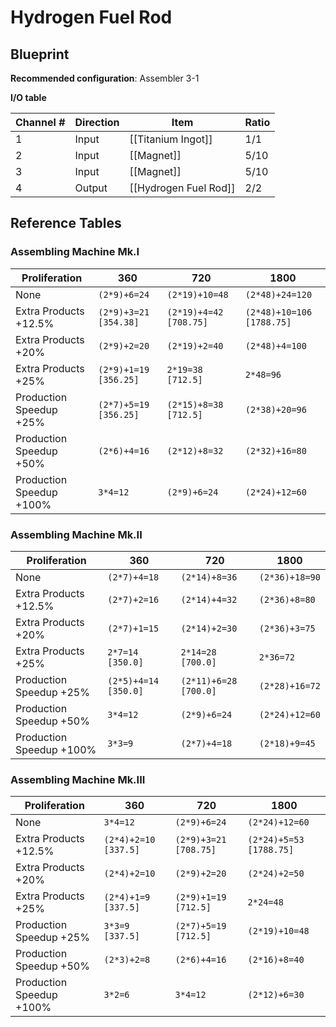 # Hydrogen Fuel Rod

## Blueprint

**Recommended configuration**: Assembler 3-1

**I/O table**

| Channel # | Direction | Item                  | Ratio |
| --------- | --------- | --------------------- | ----- |
| 1         | Input     | [[Titanium Ingot]]    | 1/1   |
| 2         | Input     | [[Magnet]]            | 5/10  |
| 3         | Input     | [[Magnet]]            | 5/10  |
| 4         | Output    | [[Hydrogen Fuel Rod]] | 2/2   |

## Reference Tables

### Assembling Machine Mk.I

| Proliferation            | 360                   | 720                    | 1800                      |
| ------------------------ | --------------------- | ---------------------- | ------------------------- |
| None                     | `(2*9)+6=24`          | `(2*19)+10=48`         | `(2*48)+24=120`           |
| Extra Products +12.5%    | `(2*9)+3=21 [354.38]` | `(2*19)+4=42 [708.75]` | `(2*48)+10=106 [1788.75]` |
| Extra Products +20%      | `(2*9)+2=20`          | `(2*19)+2=40`          | `(2*48)+4=100`            |
| Extra Products +25%      | `(2*9)+1=19 [356.25]` | `2*19=38 [712.5]`      | `2*48=96`                 |
| Production Speedup +25%  | `(2*7)+5=19 [356.25]` | `(2*15)+8=38 [712.5]`  | `(2*38)+20=96`            |
| Production Speedup +50%  | `(2*6)+4=16`          | `(2*12)+8=32`          | `(2*32)+16=80`            |
| Production Speedup +100% | `3*4=12`              | `(2*9)+6=24`           | `(2*24)+12=60`            |

### Assembling Machine Mk.II

| Proliferation            | 360                  | 720                   | 1800           |
| ------------------------ | -------------------- | --------------------- | -------------- |
| None                     | `(2*7)+4=18`         | `(2*14)+8=36`         | `(2*36)+18=90` |
| Extra Products +12.5%    | `(2*7)+2=16`         | `(2*14)+4=32`         | `(2*36)+8=80`  |
| Extra Products +20%      | `(2*7)+1=15`         | `(2*14)+2=30`         | `(2*36)+3=75`  |
| Extra Products +25%      | `2*7=14 [350.0]`     | `2*14=28 [700.0]`     | `2*36=72`      |
| Production Speedup +25%  | `(2*5)+4=14 [350.0]` | `(2*11)+6=28 [700.0]` | `(2*28)+16=72` |
| Production Speedup +50%  | `3*4=12`             | `(2*9)+6=24`          | `(2*24)+12=60` |
| Production Speedup +100% | `3*3=9`              | `(2*7)+4=18`          | `(2*18)+9=45`  |

### Assembling Machine Mk.III

| Proliferation            | 360                  | 720                   | 1800                    |
| ------------------------ | -------------------- | --------------------- | ----------------------- |
| None                     | `3*4=12`             | `(2*9)+6=24`          | `(2*24)+12=60`          |
| Extra Products +12.5%    | `(2*4)+2=10 [337.5]` | `(2*9)+3=21 [708.75]` | `(2*24)+5=53 [1788.75]` |
| Extra Products +20%      | `(2*4)+2=10`         | `(2*9)+2=20`          | `(2*24)+2=50`           |
| Extra Products +25%      | `(2*4)+1=9 [337.5]`  | `(2*9)+1=19 [712.5]`  | `2*24=48`               |
| Production Speedup +25%  | `3*3=9 [337.5]`      | `(2*7)+5=19 [712.5]`  | `(2*19)+10=48`          |
| Production Speedup +50%  | `(2*3)+2=8`          | `(2*6)+4=16`          | `(2*16)+8=40`           |
| Production Speedup +100% | `3*2=6`              | `3*4=12`              | `(2*12)+6=30`           |
